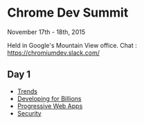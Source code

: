 # Chrome Dev Summit
November 17th - 18th, 2015

Held in Google's Mountain View office.
Chat : https://chromiumdev.slack.com/


## Day 1

 * [Trends](day-1/1-trends.md)
 * [Developing for Billions](day-1/2-developing-for-billions.md)
 * [Progressive Web Apps](day-1/3-progressive-web-apps.md)
 * [Security](day-1/4-security.md)

